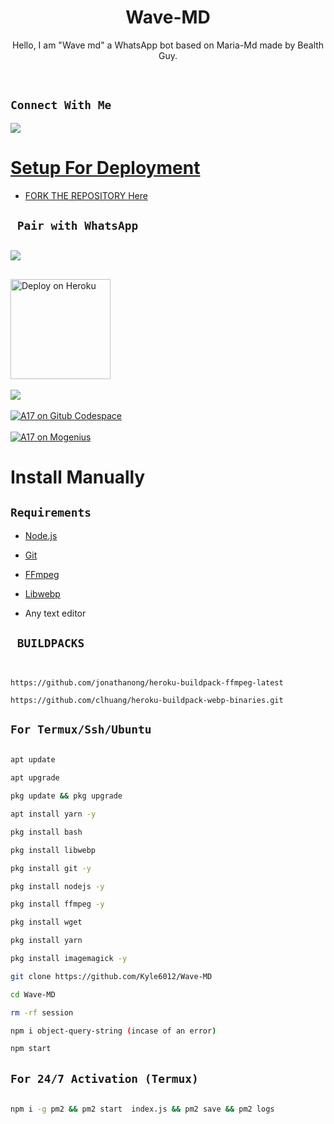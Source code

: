 
<h1 align="center">Wave-MD<br></h1>

<p align="center"> 
  Hello, I am "Wave md" a WhatsApp bot based on Maria-Md made by Bealth Guy.
</p>
</br>



## ```Connect With Me```

<p align="center">

<a href="https://api.whatsapp.com/send?phone=254745247106&text=𝘩𝘦𝘭𝘭𝘰+𝘮𝘢𝘴𝘵𝘦𝘳"><img src="https://img.shields.io/badge/Contact bealth guy-25D366?style=for-the-badge&logo=whatsapp&logoColor=white" />

</p>




# Setup For Deployment 

- FORK THE REPOSITORY [Here](https://github.com/Kyle6012/Wave-MD/fork)


## ` Pair with WhatsApp`
<h2 align="left">  <a href="https://replit.com/@bahatikylemesha/WaveBot-Pair"><img src="https://repl.it/badge/github/quiec/whatsasena" />
</a>
</h2>

## 



   



<a href="https://heroku.com/deploy?template=https://github.com/Kyle6012/Wave-MD">
    <img src="https://www.herokucdn.com/deploy/button.png" width="160px" alt="Deploy on Heroku" >
    </a>

<br>
<br>
<a href="https://railway.app/new"><img src="https://railway.app/button.svg" />
<br>
<br>
  <a href="https://github.com/codespaces/new"><img title="A17 on Gitub Codespace" src="https://img.shields.io/badge/DEPLOY CODESPACE-h?color=black&style=for-the-badge&logo=visualstudiocode" />
</a>
  <br>
<br>
  <a href="https://studio.mogenius.com/studio/cloud-space/cloud-space-overview"><img title="A17 on Mogenius" src="https://img.shields.io/badge/DEPLOY MOGENIUS-h?color=blue&style=for-the-badge&logo=genius"></a>
</a>

# Install Manually 

## `Requirements`

* [Node.js](https://nodejs.org/en/)

* [Git](https://git-scm.com/downloads)

* [FFmpeg](https://github.com/BtbN/FFmpeg-Builds/releases/download/autobuild-2020-12-08-13-03/ffmpeg-n4.3.1-26-gca55240b8c-win64-gpl-4.3.zip)

* [Libwebp](https://developers.google.com/speed/webp/download)

* Any text editor

## ` BUILDPACKS`

```


https://github.com/jonathanong/heroku-buildpack-ffmpeg-latest

https://github.com/clhuang/heroku-buildpack-webp-binaries.git

```

## `For Termux/Ssh/Ubuntu`

```bash

apt update

apt upgrade

pkg update && pkg upgrade

apt install yarn -y

pkg install bash

pkg install libwebp

pkg install git -y

pkg install nodejs -y 

pkg install ffmpeg -y 

pkg install wget

pkg install yarn

pkg install imagemagick -y

git clone https://github.com/Kyle6012/Wave-MD

cd Wave-MD

rm -rf session

npm i object-query-string (incase of an error)

npm start

```

## `For 24/7 Activation (Termux)`

```bash

npm i -g pm2 && pm2 start  index.js && pm2 save && pm2 logs

```
